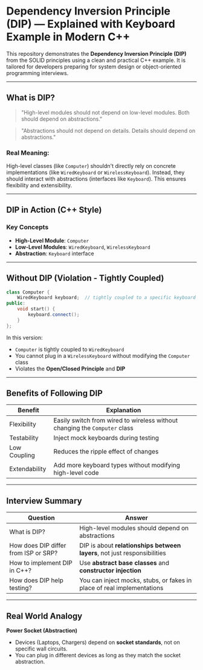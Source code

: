 # Dependency Inversion Principle (DIP) — Explained with Keyboard Example in Modern C++

This repository demonstrates the **Dependency Inversion Principle (DIP)** from the SOLID principles using a clean and practical C++ example. It is tailored for developers preparing for system design or object-oriented programming interviews.

---

## What is DIP?

> "High-level modules should not depend on low-level modules. Both should depend on abstractions."

> "Abstractions should not depend on details. Details should depend on abstractions."

### Real Meaning:

High-level classes (like `Computer`) shouldn't directly rely on concrete implementations (like `WiredKeyboard` or `WirelessKeyboard`). Instead, they should interact with abstractions (interfaces like `Keyboard`). This ensures flexibility and extensibility.

---

## DIP in Action (C++ Style)

### Key Concepts

* **High-Level Module**: `Computer`
* **Low-Level Modules**: `WiredKeyboard`, `WirelessKeyboard`
* **Abstraction**: `Keyboard` interface

---

## Without DIP (Violation - Tightly Coupled)

```cpp
class Computer {
    WiredKeyboard keyboard;  // tightly coupled to a specific keyboard type
public:
    void start() {
        keyboard.connect();
    }
};
```

In this version:

* `Computer` is tightly coupled to `WiredKeyboard`
* You cannot plug in a `WirelessKeyboard` without modifying the `Computer` class
* Violates the **Open/Closed Principle** and **DIP**

---

## Benefits of Following DIP

| Benefit       | Explanation                                                                |
| ------------- | -------------------------------------------------------------------------- |
| Flexibility   | Easily switch from wired to wireless without changing the `Computer` class |
| Testability   | Inject mock keyboards during testing                                       |
| Low Coupling  | Reduces the ripple effect of changes                                       |
| Extendability | Add more keyboard types without modifying high-level code                  |

---

## Interview Summary

| Question                             | Answer                                                                   |
| ------------------------------------ | ------------------------------------------------------------------------ |
| What is DIP?                         | High-level modules should depend on abstractions                         |
| How does DIP differ from ISP or SRP? | DIP is about **relationships between layers**, not just responsibilities |
| How to implement DIP in C++?         | Use **abstract base classes** and **constructor injection**              |
| How does DIP help testing?           | You can inject mocks, stubs, or fakes in place of real implementations   |

---

## Real World Analogy

**Power Socket (Abstraction)**

* Devices (Laptops, Chargers) depend on **socket standards**, not on specific wall circuits.
* You can plug in different devices as long as they match the socket abstraction.
